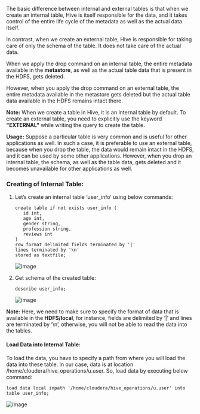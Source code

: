 The basic difference between internal and external tables is that when we create an internal table, Hive is itself responsible for the data, and it takes control of the entire life cycle of the metadata as well as the actual data itself.

In contrast, when we create an external table, Hive is responsible for taking care of only the schema of the table. It does not take care of the actual data.

When we apply the drop command on an internal table, the entire metadata available in the **metastore**, as well as the actual table data that is present in the HDFS, gets deleted.

However, when you apply the drop command on an external table, the entire metadata available in the metastore gets deleted but the actual table data available in the HDFS remains intact there.

**Note:** When we create a table in Hive, it is an internal table by default. To create an external table, you need to explicitly use the keyword **"EXTERNAL"** while writing the query to create the table.

**Usage:** Suppose a particular table is very common and is useful for other applications as well. In such a case, it is preferable to use an external table, because when you drop the table, the data would remain intact in the HDFS, and it can be used by some other applications. However, when you drop an internal table, the schema, as well as the table data, gets deleted and it becomes unavailable for other applications as well.

### Creating of Internal Table:

1.	Let’s create an internal table ‘user_info’ using below commands:
    
    ````
    create table if not exists user_info (
       id int,
       age int,
       gender string,
       profession string,
       reviews int
    )
    row format delimited fields terminated by '|'
    lines terminated by '\n' 
    stored as textfile;
    ````

    ![image](https://user-images.githubusercontent.com/56078504/199255566-ff94b5c4-685c-4a2f-bd40-3dffcc649d25.png)

2.	Get schema of the created table:
    
    ````
    describe user_info;
    ````
    
    ![image](https://user-images.githubusercontent.com/56078504/199255659-c7d3e02e-d45f-4b24-abf4-73dee3e71ea8.png)

**Note:** Here, we need to make sure to specify the format of data that is available in the **HDFS/local**, for instance, fields are delimited by ‘|’ and lines are terminated by ‘\n’, otherwise, you will not be able to read the data into the tables.

#### Load Data into Internal Table:

To load the data, you have to specify a path from where you will load the data into these table. In our case, data is at location /home/cloudera/hive_operations/u.user. So, load data by executing below command:

````
load data local inpath '/home/cloudera/hive_operations/u.user' into table user_info;
````

![image](https://user-images.githubusercontent.com/56078504/199262102-2fe3e2f9-e228-41b1-96cb-7e07ff78f176.png)



